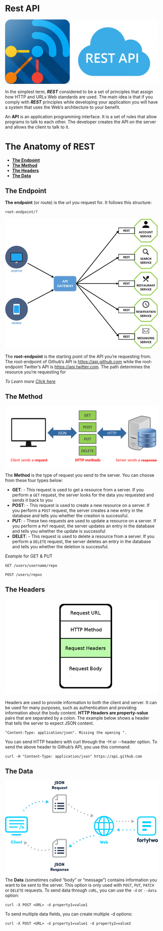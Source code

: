 # Rest API

![R](assignments/Assets/6c84d533fc229526581c779693b8a623_L.jpg)


In the simplest term, _**REST**_ considered to be a set of principles that assign how HTTP and URLs Web standards are used. 
The main idea is that if you comply with _**REST**_ principles while developing your application you will have a system that uses the Web’s architecture to your benefit.

An **API** is an application programming interface. It is a set of rules that allow programs to talk to each other. 
The developer creates the API on the server and allows the client to talk to it.

# The Anatomy of REST

- [**The Endpoint**](#the-endpoint)
- [**The Method**](#the-method)
- [**The Headers**](#the-headers)
- [**The Data**](#the-data)


## The Endpoint

**The endpoint** (or route) is the url you request for. It follows this structure:

```rest
root-endpoint/?
```

![lo](assignments/Assets/download.png)

The **root-endpoint** is the starting point of the API you’re requesting from. The root-endpoint of Github’s API is https://api.github.com while the root-endpoint Twitter’s API is https://api.twitter.com. 
The path determines the resource you’re requesting for

_To Learn more [Click here](https://www.smashingmagazine.com/2018/01/understanding-using-rest-api/)_

## The Method

![L](assignments/Assets/what_is_rest_api.png)

The **Method** is the type of request you send to the server. You can choose from these four types below:

- **GET**: - This request is used to get a resource from a server. If you perform a `GET` request, the server looks for the data you requested and sends it back to you
- **POST**: - This request is used to create a new resource on a server. If you perform a `POST` request, the server creates a new entry in the database and tells you whether the creation is successful.
- **PUT**: - These two requests are used to update a resource on a server. If you perform a `PUT`  request, the server updates an entry in the database and tells you whether the update is successful
- **DELET**: - This request is used to delete a resource from a server. If you perform a `DELETE` request, the server deletes an entry in the database and tells you whether the deletion is successful.

_Example_ for GET & PUT
```
GET /users/username/repo
```

```
POST /users/repos
```
## The Headers

![l](assignments/Assets/requestpacket.jpg)

Headers are used to provide information to both the client and server. It can be used for many purposes, such as authentication and providing information about the body content.
**HTTP Headers are property-value** pairs that are separated by a colon. The example below shows a header that tells the server to expect JSON content.

```
"Content-Type: application/json". Missing the opening ".

```

You can send HTTP headers with curl through the -H or --header option. To send the above header to Github’s API, you use this command:

```
curl -H "Content-Type: application/json" https://api.github.com
```

## The Data

![lo](assignments/Assets/api_diagram_2FA_Validate.png)


The **Data** (sometimes called “body” or “message”) contains information you want to be sent to the server. This option is only used with `POST`, `PUT`, `PATCH` or `DELETE` requests.
To send data through `cURL`, you can use the `-d` or `--data` option:

```
curl -X POST <URL> -d property1=value1
```
To send multiple data fields, you can create multiple -d options:

```
curl -X POST <URL> -d property1=value1 -d property2=value2

```



